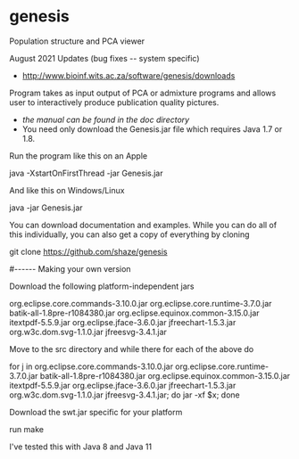 # genesis
Population structure and PCA viewer

August 2021 Updates (bug fixes -- system specific)
*  http://www.bioinf.wits.ac.za/software/genesis/downloads

Program takes as input output of PCA or admixture programs and allows user to interactively produce publication quality pictures. 

* *the manual can be found in the _doc_ directory*
* You need only download the Genesis.jar file which requires Java 1.7 or 1.8.

Run the program like this on an Apple

  java -XstartOnFirstThread -jar Genesis.jar

And like this on Windows/Linux

  java -jar Genesis.jar

You can download documentation and examples. While you can do all of this individually, you can also get a copy of everything by cloning

git clone https://github.com/shaze/genesis


#------ Making your own version

Download the following platform-independent jars

org.eclipse.core.commands-3.10.0.jar
org.eclipse.core.runtime-3.7.0.jar
batik-all-1.8pre-r1084380.jar         org.eclipse.equinox.common-3.15.0.jar
itextpdf-5.5.9.jar                    org.eclipse.jface-3.6.0.jar
jfreechart-1.5.3.jar                  org.w3c.dom.svg-1.1.0.jar
jfreesvg-3.4.1.jar

Move to the src directory and while there for each of the above do

for j in org.eclipse.core.commands-3.10.0.jar org.eclipse.core.runtime-3.7.0.jar batik-all-1.8pre-r1084380.jar         org.eclipse.equinox.common-3.15.0.jar itextpdf-5.5.9.jar org.eclipse.jface-3.6.0.jar jfreechart-1.5.3.jar org.w3c.dom.svg-1.1.0.jar jfreesvg-3.4.1.jar; do
    jar -xf $x; 
  done


Download the swt.jar specific for your platform

run
    make

I've tested this with Java 8 and Java 11













